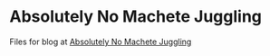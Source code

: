 # Absolutely No Machete Juggling

Files for blog at [Absolutely No Machete Juggling](http://www.nomachetejuggling.com)
